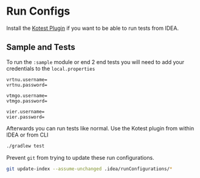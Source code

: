 # Run Configs
Install the [Kotest Plugin](https://kotest.io/docs/intellij/intellij-plugin.html) if you want to be able to run tests from IDEA.

## Sample and Tests
To run the `:sample` module or end 2 end tests you will need to add your credentials to the `local.properties`

```properties
vrtnu.username=
vrtnu.password=

vtmgo.username=
vtmgo.password=

vier.username=
vier.password=
```

Afterwards you can run tests like normal.
Use the Kotest plugin from within IDEA or from CLI
```sh
./gradlew test
```

Prevent `git` from trying to update these run configurations.

```sh
git update-index --assume-unchanged .idea/runConfigurations/*
```
